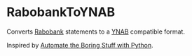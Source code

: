 # RabobankToYNAB
Converts [Rabobank](https://www.rabobank.nl/) statements to a [YNAB](http://www.youneedabudget.com) compatible format.

Inspired by [Automate the Boring Stuff with Python](https://automatetheboringstuff.com/chapter14/).
